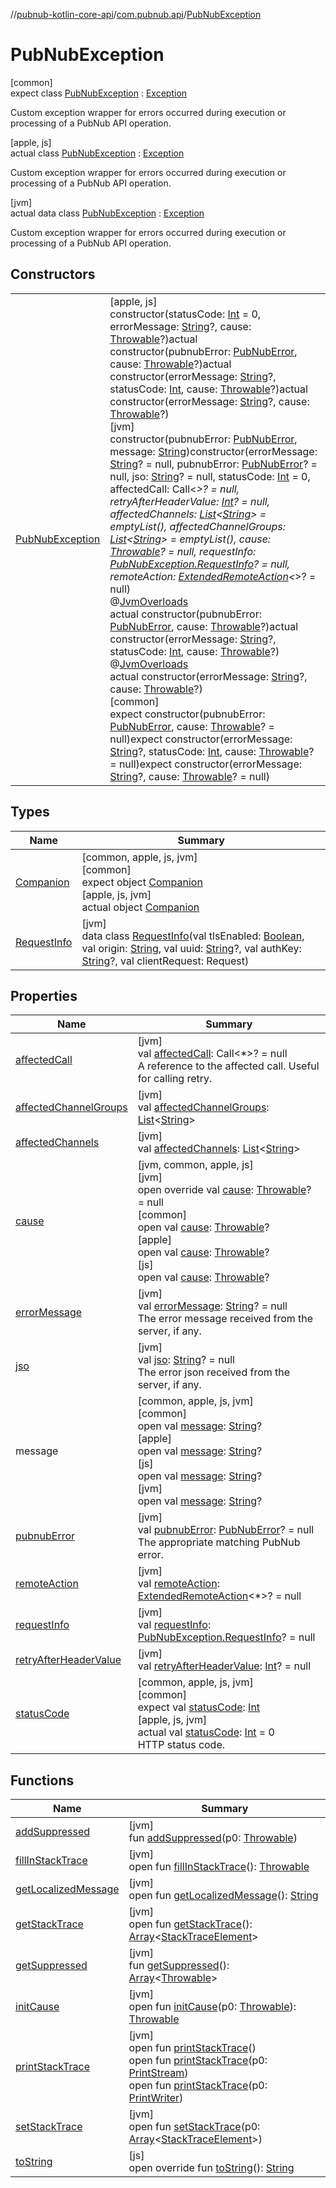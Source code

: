 //[pubnub-kotlin-core-api](../../../index.md)/[com.pubnub.api](../index.md)/[PubNubException](index.md)

# PubNubException

[common]\
expect class [PubNubException](index.md) : [Exception](https://kotlinlang.org/api/latest/jvm/stdlib/kotlin-stdlib/kotlin/-exception/index.html)

Custom exception wrapper for errors occurred during execution or processing of a PubNub API operation.

[apple, js]\
actual class [PubNubException](index.md) : [Exception](https://kotlinlang.org/api/latest/jvm/stdlib/kotlin-stdlib/kotlin/-exception/index.html)

Custom exception wrapper for errors occurred during execution or processing of a PubNub API operation.

[jvm]\
actual data class [PubNubException](index.md) : [Exception](https://docs.oracle.com/javase/8/docs/api/java/lang/Exception.html)

Custom exception wrapper for errors occurred during execution or processing of a PubNub API operation.

## Constructors

| | |
|---|---|
| [PubNubException](-pub-nub-exception.md) | [apple, js]<br>constructor(statusCode: [Int](https://kotlinlang.org/api/latest/jvm/stdlib/kotlin-stdlib/kotlin/-int/index.html) = 0, errorMessage: [String](https://kotlinlang.org/api/latest/jvm/stdlib/kotlin-stdlib/kotlin/-string/index.html)?, cause: [Throwable](https://kotlinlang.org/api/latest/jvm/stdlib/kotlin-stdlib/kotlin/-throwable/index.html)?)actual constructor(pubnubError: [PubNubError](../-pub-nub-error/index.md), cause: [Throwable](https://kotlinlang.org/api/latest/jvm/stdlib/kotlin-stdlib/kotlin/-throwable/index.html)?)actual constructor(errorMessage: [String](https://kotlinlang.org/api/latest/jvm/stdlib/kotlin-stdlib/kotlin/-string/index.html)?, statusCode: [Int](https://kotlinlang.org/api/latest/jvm/stdlib/kotlin-stdlib/kotlin/-int/index.html), cause: [Throwable](https://kotlinlang.org/api/latest/jvm/stdlib/kotlin-stdlib/kotlin/-throwable/index.html)?)actual constructor(errorMessage: [String](https://kotlinlang.org/api/latest/jvm/stdlib/kotlin-stdlib/kotlin/-string/index.html)?, cause: [Throwable](https://kotlinlang.org/api/latest/jvm/stdlib/kotlin-stdlib/kotlin/-throwable/index.html)?)<br>[jvm]<br>constructor(pubnubError: [PubNubError](../../../../../pubnub-kotlin/pubnub-kotlin-core-api/pubnub-kotlin-core-api/com.pubnub.api/-pub-nub-error/index.md), message: [String](https://kotlinlang.org/api/latest/jvm/stdlib/kotlin-stdlib/kotlin/-string/index.html))constructor(errorMessage: [String](https://kotlinlang.org/api/latest/jvm/stdlib/kotlin-stdlib/kotlin/-string/index.html)? = null, pubnubError: [PubNubError](../../../../../pubnub-kotlin/pubnub-kotlin-core-api/pubnub-kotlin-core-api/com.pubnub.api/-pub-nub-error/index.md)? = null, jso: [String](https://kotlinlang.org/api/latest/jvm/stdlib/kotlin-stdlib/kotlin/-string/index.html)? = null, statusCode: [Int](https://kotlinlang.org/api/latest/jvm/stdlib/kotlin-stdlib/kotlin/-int/index.html) = 0, affectedCall: Call&lt;*&gt;? = null, retryAfterHeaderValue: [Int](https://kotlinlang.org/api/latest/jvm/stdlib/kotlin-stdlib/kotlin/-int/index.html)? = null, affectedChannels: [List](https://kotlinlang.org/api/latest/jvm/stdlib/kotlin-stdlib/kotlin.collections/-list/index.html)&lt;[String](https://kotlinlang.org/api/latest/jvm/stdlib/kotlin-stdlib/kotlin/-string/index.html)&gt; = emptyList(), affectedChannelGroups: [List](https://kotlinlang.org/api/latest/jvm/stdlib/kotlin-stdlib/kotlin.collections/-list/index.html)&lt;[String](https://kotlinlang.org/api/latest/jvm/stdlib/kotlin-stdlib/kotlin/-string/index.html)&gt; = emptyList(), cause: [Throwable](https://kotlinlang.org/api/latest/jvm/stdlib/kotlin-stdlib/kotlin/-throwable/index.html)? = null, requestInfo: [PubNubException.RequestInfo](-request-info/index.md)? = null, remoteAction: [ExtendedRemoteAction](../../../../../pubnub-kotlin/pubnub-kotlin-core-api/pubnub-kotlin-core-api/com.pubnub.api.endpoints.remoteaction/-extended-remote-action/index.md)&lt;*&gt;? = null)<br>@[JvmOverloads](https://kotlinlang.org/api/latest/jvm/stdlib/kotlin-stdlib/kotlin.jvm/-jvm-overloads/index.html)<br>actual constructor(pubnubError: [PubNubError](../../../../../pubnub-kotlin/pubnub-kotlin-core-api/pubnub-kotlin-core-api/com.pubnub.api/-pub-nub-error/index.md), cause: [Throwable](https://kotlinlang.org/api/latest/jvm/stdlib/kotlin-stdlib/kotlin/-throwable/index.html)?)actual constructor(errorMessage: [String](https://kotlinlang.org/api/latest/jvm/stdlib/kotlin-stdlib/kotlin/-string/index.html)?, statusCode: [Int](https://kotlinlang.org/api/latest/jvm/stdlib/kotlin-stdlib/kotlin/-int/index.html), cause: [Throwable](https://kotlinlang.org/api/latest/jvm/stdlib/kotlin-stdlib/kotlin/-throwable/index.html)?)<br>@[JvmOverloads](https://kotlinlang.org/api/latest/jvm/stdlib/kotlin-stdlib/kotlin.jvm/-jvm-overloads/index.html)<br>actual constructor(errorMessage: [String](https://kotlinlang.org/api/latest/jvm/stdlib/kotlin-stdlib/kotlin/-string/index.html)?, cause: [Throwable](https://kotlinlang.org/api/latest/jvm/stdlib/kotlin-stdlib/kotlin/-throwable/index.html)?)<br>[common]<br>expect constructor(pubnubError: [PubNubError](../-pub-nub-error/index.md), cause: [Throwable](https://kotlinlang.org/api/latest/jvm/stdlib/kotlin-stdlib/kotlin/-throwable/index.html)? = null)expect constructor(errorMessage: [String](https://kotlinlang.org/api/latest/jvm/stdlib/kotlin-stdlib/kotlin/-string/index.html)?, statusCode: [Int](https://kotlinlang.org/api/latest/jvm/stdlib/kotlin-stdlib/kotlin/-int/index.html), cause: [Throwable](https://kotlinlang.org/api/latest/jvm/stdlib/kotlin-stdlib/kotlin/-throwable/index.html)? = null)expect constructor(errorMessage: [String](https://kotlinlang.org/api/latest/jvm/stdlib/kotlin-stdlib/kotlin/-string/index.html)?, cause: [Throwable](https://kotlinlang.org/api/latest/jvm/stdlib/kotlin-stdlib/kotlin/-throwable/index.html)? = null) |

## Types

| Name | Summary |
|---|---|
| [Companion](-companion/index.md) | [common, apple, js, jvm]<br>[common]<br>expect object [Companion](-companion/index.md)<br>[apple, js, jvm]<br>actual object [Companion](-companion/index.md) |
| [RequestInfo](-request-info/index.md) | [jvm]<br>data class [RequestInfo](-request-info/index.md)(val tlsEnabled: [Boolean](https://kotlinlang.org/api/latest/jvm/stdlib/kotlin-stdlib/kotlin/-boolean/index.html), val origin: [String](https://kotlinlang.org/api/latest/jvm/stdlib/kotlin-stdlib/kotlin/-string/index.html), val uuid: [String](https://kotlinlang.org/api/latest/jvm/stdlib/kotlin-stdlib/kotlin/-string/index.html)?, val authKey: [String](https://kotlinlang.org/api/latest/jvm/stdlib/kotlin-stdlib/kotlin/-string/index.html)?, val clientRequest: Request) |

## Properties

| Name | Summary |
|---|---|
| [affectedCall](affected-call.md) | [jvm]<br>val [affectedCall](affected-call.md): Call&lt;*&gt;? = null<br>A reference to the affected call. Useful for calling retry. |
| [affectedChannelGroups](affected-channel-groups.md) | [jvm]<br>val [affectedChannelGroups](affected-channel-groups.md): [List](https://kotlinlang.org/api/latest/jvm/stdlib/kotlin-stdlib/kotlin.collections/-list/index.html)&lt;[String](https://kotlinlang.org/api/latest/jvm/stdlib/kotlin-stdlib/kotlin/-string/index.html)&gt; |
| [affectedChannels](affected-channels.md) | [jvm]<br>val [affectedChannels](affected-channels.md): [List](https://kotlinlang.org/api/latest/jvm/stdlib/kotlin-stdlib/kotlin.collections/-list/index.html)&lt;[String](https://kotlinlang.org/api/latest/jvm/stdlib/kotlin-stdlib/kotlin/-string/index.html)&gt; |
| [cause](../../../../../pubnub-kotlin/pubnub-kotlin-core-api/pubnub-kotlin-core-api/com.pubnub.api/-pub-nub-exception/cause.md) | [jvm, common, apple, js]<br>[jvm]<br>open override val [cause](cause.md): [Throwable](https://kotlinlang.org/api/latest/jvm/stdlib/kotlin-stdlib/kotlin/-throwable/index.html)? = null<br>[common]<br>open val [cause](index.md#-654012527%2FProperties%2F1196661149): [Throwable](https://kotlinlang.org/api/latest/jvm/stdlib/kotlin-stdlib/kotlin/-throwable/index.html)?<br>[apple]<br>open val [cause](index.md#-654012527%2FProperties%2F1581906243): [Throwable](https://kotlinlang.org/api/latest/jvm/stdlib/kotlin-stdlib/kotlin/-throwable/index.html)?<br>[js]<br>open val [cause](index.md#-654012527%2FProperties%2F1336103183): [Throwable](https://kotlinlang.org/api/latest/jvm/stdlib/kotlin-stdlib/kotlin/-throwable/index.html)? |
| [errorMessage](error-message.md) | [jvm]<br>val [errorMessage](error-message.md): [String](https://kotlinlang.org/api/latest/jvm/stdlib/kotlin-stdlib/kotlin/-string/index.html)? = null<br>The error message received from the server, if any. |
| [jso](jso.md) | [jvm]<br>val [jso](jso.md): [String](https://kotlinlang.org/api/latest/jvm/stdlib/kotlin-stdlib/kotlin/-string/index.html)? = null<br>The error json received from the server, if any. |
| message | [common, apple, js, jvm]<br>[common]<br>open val [message](index.md#1824300659%2FProperties%2F1196661149): [String](https://kotlinlang.org/api/latest/jvm/stdlib/kotlin-stdlib/kotlin/-string/index.html)?<br>[apple]<br>open val [message](index.md#1824300659%2FProperties%2F1581906243): [String](https://kotlinlang.org/api/latest/jvm/stdlib/kotlin-stdlib/kotlin/-string/index.html)?<br>[js]<br>open val [message](index.md#1824300659%2FProperties%2F1336103183): [String](https://kotlinlang.org/api/latest/jvm/stdlib/kotlin-stdlib/kotlin/-string/index.html)?<br>[jvm]<br>open val [message](index.md#1824300659%2FProperties%2F1141030505): [String](https://kotlinlang.org/api/latest/jvm/stdlib/kotlin-stdlib/kotlin/-string/index.html)? |
| [pubnubError](pubnub-error.md) | [jvm]<br>val [pubnubError](pubnub-error.md): [PubNubError](../../../../../pubnub-kotlin/pubnub-kotlin-core-api/pubnub-kotlin-core-api/com.pubnub.api/-pub-nub-error/index.md)? = null<br>The appropriate matching PubNub error. |
| [remoteAction](remote-action.md) | [jvm]<br>val [remoteAction](remote-action.md): [ExtendedRemoteAction](../../../../../pubnub-kotlin/pubnub-kotlin-core-api/pubnub-kotlin-core-api/com.pubnub.api.endpoints.remoteaction/-extended-remote-action/index.md)&lt;*&gt;? = null |
| [requestInfo](request-info.md) | [jvm]<br>val [requestInfo](request-info.md): [PubNubException.RequestInfo](-request-info/index.md)? = null |
| [retryAfterHeaderValue](retry-after-header-value.md) | [jvm]<br>val [retryAfterHeaderValue](retry-after-header-value.md): [Int](https://kotlinlang.org/api/latest/jvm/stdlib/kotlin-stdlib/kotlin/-int/index.html)? = null |
| [statusCode](status-code.md) | [common, apple, js, jvm]<br>[common]<br>expect val [statusCode](status-code.md): [Int](https://kotlinlang.org/api/latest/jvm/stdlib/kotlin-stdlib/kotlin/-int/index.html)<br>[apple, js, jvm]<br>actual val [statusCode](status-code.md): [Int](https://kotlinlang.org/api/latest/jvm/stdlib/kotlin-stdlib/kotlin/-int/index.html) = 0<br>HTTP status code. |

## Functions

| Name | Summary |
|---|---|
| [addSuppressed](index.md#282858770%2FFunctions%2F1141030505) | [jvm]<br>fun [addSuppressed](index.md#282858770%2FFunctions%2F1141030505)(p0: [Throwable](https://kotlinlang.org/api/latest/jvm/stdlib/kotlin-stdlib/kotlin/-throwable/index.html)) |
| [fillInStackTrace](index.md#-1102069925%2FFunctions%2F1141030505) | [jvm]<br>open fun [fillInStackTrace](index.md#-1102069925%2FFunctions%2F1141030505)(): [Throwable](https://kotlinlang.org/api/latest/jvm/stdlib/kotlin-stdlib/kotlin/-throwable/index.html) |
| [getLocalizedMessage](index.md#1043865560%2FFunctions%2F1141030505) | [jvm]<br>open fun [getLocalizedMessage](index.md#1043865560%2FFunctions%2F1141030505)(): [String](https://kotlinlang.org/api/latest/jvm/stdlib/kotlin-stdlib/kotlin/-string/index.html) |
| [getStackTrace](index.md#2050903719%2FFunctions%2F1141030505) | [jvm]<br>open fun [getStackTrace](index.md#2050903719%2FFunctions%2F1141030505)(): [Array](https://kotlinlang.org/api/latest/jvm/stdlib/kotlin-stdlib/kotlin/-array/index.html)&lt;[StackTraceElement](https://docs.oracle.com/javase/8/docs/api/java/lang/StackTraceElement.html)&gt; |
| [getSuppressed](index.md#672492560%2FFunctions%2F1141030505) | [jvm]<br>fun [getSuppressed](index.md#672492560%2FFunctions%2F1141030505)(): [Array](https://kotlinlang.org/api/latest/jvm/stdlib/kotlin-stdlib/kotlin/-array/index.html)&lt;[Throwable](https://kotlinlang.org/api/latest/jvm/stdlib/kotlin-stdlib/kotlin/-throwable/index.html)&gt; |
| [initCause](index.md#-418225042%2FFunctions%2F1141030505) | [jvm]<br>open fun [initCause](index.md#-418225042%2FFunctions%2F1141030505)(p0: [Throwable](https://kotlinlang.org/api/latest/jvm/stdlib/kotlin-stdlib/kotlin/-throwable/index.html)): [Throwable](https://kotlinlang.org/api/latest/jvm/stdlib/kotlin-stdlib/kotlin/-throwable/index.html) |
| [printStackTrace](index.md#-1769529168%2FFunctions%2F1141030505) | [jvm]<br>open fun [printStackTrace](index.md#-1769529168%2FFunctions%2F1141030505)()<br>open fun [printStackTrace](index.md#1841853697%2FFunctions%2F1141030505)(p0: [PrintStream](https://docs.oracle.com/javase/8/docs/api/java/io/PrintStream.html))<br>open fun [printStackTrace](index.md#1175535278%2FFunctions%2F1141030505)(p0: [PrintWriter](https://docs.oracle.com/javase/8/docs/api/java/io/PrintWriter.html)) |
| [setStackTrace](index.md#2135801318%2FFunctions%2F1141030505) | [jvm]<br>open fun [setStackTrace](index.md#2135801318%2FFunctions%2F1141030505)(p0: [Array](https://kotlinlang.org/api/latest/jvm/stdlib/kotlin-stdlib/kotlin/-array/index.html)&lt;[StackTraceElement](https://docs.oracle.com/javase/8/docs/api/java/lang/StackTraceElement.html)&gt;) |
| [toString](index.md#1009289620%2FFunctions%2F1336103183) | [js]<br>open override fun [toString](index.md#1009289620%2FFunctions%2F1336103183)(): [String](https://kotlinlang.org/api/latest/jvm/stdlib/kotlin-stdlib/kotlin/-string/index.html) |
